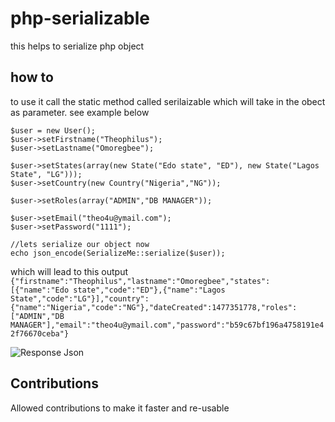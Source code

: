 # php-serializable
this helps to serialize php object
## how to
to use it call the static method called serilaizable which will take in the obect as parameter. see example below

 
    
    $user = new User();
    $user->setFirstname("Theophilus");
    $user->setLastname("Omoregbee");

    $user->setStates(array(new State("Edo state", "ED"), new State("Lagos State", "LG")));
    $user->setCountry(new Country("Nigeria","NG"));

    $user->setRoles(array("ADMIN","DB MANAGER"));

    $user->setEmail("theo4u@ymail.com");
    $user->setPassword("1111");

    //lets serialize our object now
    echo json_encode(SerializeMe::serialize($user));


which will lead to this output 
`{"firstname":"Theophilus","lastname":"Omoregbee","states":[{"name":"Edo state","code":"ED"},{"name":"Lagos State","code":"LG"}],"country":{"name":"Nigeria","code":"NG"},"dateCreated":1477351778,"roles":["ADMIN","DB MANAGER"],"email":"theo4u@ymail.com","password":"b59c67bf196a4758191e42f76670ceba"}`

![Response Json](https://github.com/theo4u/php-serializable/raw/master/serializable.png)


## Contributions 
Allowed contributions to make it faster and re-usable
